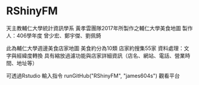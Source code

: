 # RShinyFM
天主教輔仁大學統計資訊學系
黃孝雲團隊2017年所製作之輔仁大學美食地圖
製作人：406學年度 曾少宏、鄭宇傑、劉佩錡

此為輔仁大學週邊美食店家地圖
美食約分為10類
店家約搜集55家
資料處理：文字與經緯度轉換
具有縮放過濾功能與店家詳細資訊（店名、網站、電話、營業時間、地址等）

可透過Rstudio 
輸入指令 runGitHub("RShinyFM", "james604s") 
觀看平台
